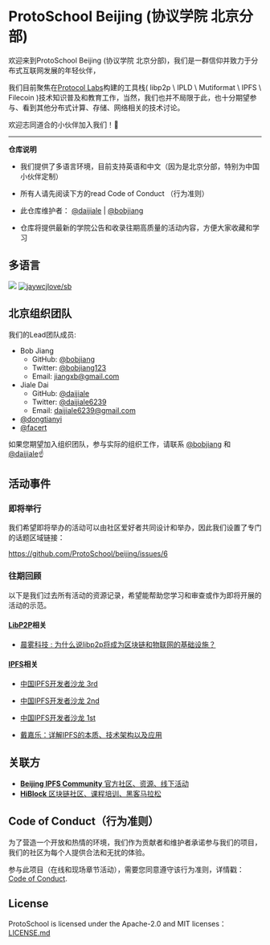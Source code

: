 # ProtoSchool Beijing (协议学院 北京分部)

欢迎来到ProtoSchool Beijing (协议学院 北京分部)，我们是一群信仰并致力于分布式互联网发展的年轻伙伴，

我们目前聚焦在[Protocol Labs](https://protocol.ai/)构建的工具栈( libp2p \ IPLD \ Mutiformat \ IPFS \ Filecoin )技术知识普及和教育工作，当然，我们也并不局限于此，也十分期望参与、看到其他分布式计算、存储、网络相关的技术讨论。

欢迎志同道合的小伙伴加入我们！:raised_hands:

---

**仓库说明**

- 我们提供了多语言环境，目前支持英语和中文（因为是北京分部，特别为中国小伙伴定制）

- 所有人请先阅读下方的read Code of Conduct （行为准则）

- 此仓库维护者： [@daijiale](https://github.com/daijiale) | [@bobjiang](https://github.com/bobjiang)

- 仓库将提供最新的学院公告和收录往期高质量的活动内容，方便大家收藏和学习

## 多语言

[![](https://img.shields.io/badge/Lang-English-blue.svg)](README.md)  [![jaywcjlove/sb](https://jaywcjlove.github.io/sb/lang/chinese.svg)](README-zh.md)


## 北京组织团队

我们的Lead团队成员:

* Bob Jiang 
   * GitHub: [@bobjiang](https://github.com/bobjiang)
   * Twitter: [@bobjiang123](https://twitter.com/bobjiang123)
   * Email: [jiangxb@gmail.com](mailto:jiangxb@gmail.com)
* Jiale Dai 
   * GitHub: [@daijiale](https://github.com/daijiale)
   * Twitter: [@daijiale6239](https://twitter.com/daijiale6239)
   * Email: [daijiale6239@gmail.com](mailto:daijiale6239@gmail.com)
* [@dongtianyi](https://github.com/dongtianyi)
* [@facert](https://github.com/facert)

如果您期望加入组织团队，参与实际的组织工作，请联系 [@bobjiang](https://github.com/bobjiang) 和 [@daijiale](https://github.com/daijiale)☝️


## 活动事件 

### 即将举行

我们希望即将举办的活动可以由社区爱好者共同设计和举办，因此我们设置了专门的话题区域链接：

https://github.com/ProtoSchool/beijing/issues/6

### 往期回顾

以下是我们过去所有活动的资源记录，希望能帮助您学习和审查或作为即将开展的活动的示范。

#### [LibP2P](https://libp2p.io)相关

- [晨雾科技 : 为什么说libp2p将成为区块链和物联网的基础设施？](https://www.8btc.com/article/294956)

#### [IPFS](https://ipfs.io)相关

- [中国IPFS开发者沙龙 3rd](https://www.meetup.com/beijing-ipfs/events/255438836/)

- [中国IPFS开发者沙龙 2nd](https://www.meetup.com/beijing-ipfs/events/250901020/)

- [中国IPFS开发者沙龙 1st](https://www.meetup.com/beijing-ipfs/events/249484661/)

- [戴嘉乐：详解IPFS的本质、技术架构以及应用](https://www.8btc.com/article/186200)


## 关联方

- [**Beijing IPFS Community** 官方社区、资源、线下活动](https://www.meetup.com/beijing-ipfs/)
- [**HiBlock** 区块链社区、课程培训、黑客马拉松](https://hiblock.one/)

## Code of Conduct（行为准则）

为了营造一个开放和热情的环境，我们作为贡献者和维护者承诺参与我们的项目，我们的社区为每个人提供合法和无扰的体验。

参与此项目（在线和现场章节活动），需要您同意遵守该行为准则，详情戳： [Code of Conduct](./CODE_OF_CONDUCT.md).


## License

ProtoSchool is licensed under the Apache-2.0 and MIT licenses：[LICENSE.md](https://github.com/protoschool/seattle/blob/master/LICENSE.md) 
